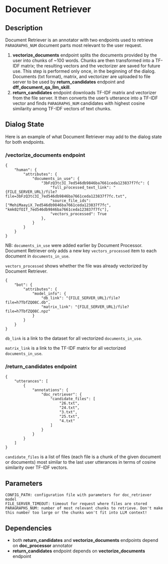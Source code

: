 # Document Retriever

## Description

Document Retriever is an annotator with two endpoints used to retrieve `PARAGRAPHS_NUM` document parts most relevant to the user request.

1. **vectorize_documents** endpoint splits the documents provided by the user into chunks of ~100 words. Chunks are then transformed into a TF-IDF matrix; the resulting vectors and the vectorizer are saved for future use. This step is performed only once, in the beginning of the dialog.
Documents (txt format), matrix, and vectorizer are uploaded to file server to be used by **return_candidates** endpoint and **dff_document_qa_llm_skill**.
2. **return_candidates** endpoint downloads TF-IDF matrix and vectorizer from the file server. It then converts the user’s utterance into a TF-IDF vector and finds `PARAGRAPHS_NUM` candidates with highest cosine similarity among TF-IDF vectors of text chunks.

## Dialog State

Here is an example of what Document Retriever may add to the dialog state for both endpoints.

### /vectorize_documents endpoint
```
{
    "human": {
        "attributes": {
            "documents_in_use": {
                "3bFzQ3tc3I_7ed546db9846ba7661ceda123837f7fc": {
                    "full_processed_text_link": "{FILE_SERVER_URL}/file?file=3bFzQ3tc3I_7ed546db9846ba7661ceda123837f7fc.txt",
                    "source_file_ids": ["MehiMaayiX_7ed546db9846ba7661ceda123837f7fc", "kmk02fOIf_7ed546db9846ba7661ceda123837f7fc"],
                    "vectors_processed": True
                },
            }
        }
    }
}
```
NB: `documents_in_use` were added earlier by Document Processor. Document Retriever only adds a new key `vectors_processed` item to each document in `documents_in_use`.

`vectors_processed` shows whether the file was already vectorized by Document Retriever.

```
{
    "bot": {
        "attributes": {
            "model_info": {
                "db_link": "{FILE_SERVER_URL}/file?file=h7TbfZQO8C.db",
                "matrix_link": "{FILE_SERVER_URL}/file?file=h7TbfZQO8C.npz"
            }
        }
    }
}
```

`db_link` is a link to the dataset for all vectorized `documents_in_use`.

`matrix_link` is a link to the TF-IDF matrix for all vectorized `documents_in_use`.

### /return_candidates endpoint

```
{
    "utterances": [
        {
            "annotations": {
                "doc_retriever": {
                    "candidate_files": [
                        "26.txt",
                        "24.txt",
                        "3.txt",
                        "25.txt",
                        "4.txt"
                    ]
                }
            }
        }
    ]
}
```

`candidate_files` is a list of files (each file is a chunk of the given document or documents) most similar to the last user utterances in terms of cosine similarity over TF-IDF vectors. 

## Parameters

```
CONFIG_PATH: configuration file with parameters for doc_retriever model
FILE_SERVER_TIMEOUT: timeout for request where files are stored
PARAGRAPHS_NUM: number of most relevant chunks to retrieve. Don't make this number too large or the chunks won't fit into LLM context!
```

## Dependencies

- both **return_candidates** and **vectorize_documents** endpoints depend on **doc_processor** annotator
- **return_candidates** endpoint depends on **vectorize_documents** endpoint